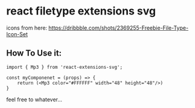 # react filetype extensions svg
icons from here: https://dribbble.com/shots/2369255-Freebie-File-Type-Icon-Set

## How To Use it:
```
import { Mp3 } from 'react-extensions-svg';

const myComponenet = (props) => {
    return (<Mp3 color="#FFFFFF" width="48" height="48"/>)
} 
```

feel free to whatever...
